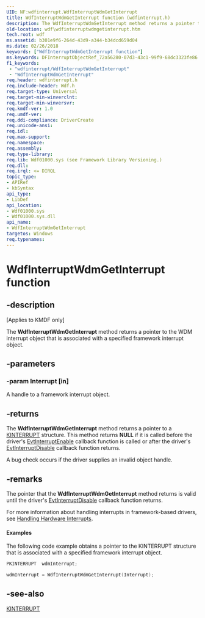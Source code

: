```yaml
---
UID: NF:wdfinterrupt.WdfInterruptWdmGetInterrupt
title: WdfInterruptWdmGetInterrupt function (wdfinterrupt.h)
description: The WdfInterruptWdmGetInterrupt method returns a pointer to the WDM interrupt object that is associated with a specified framework interrupt object.
old-location: wdf\wdfinterruptwdmgetinterrupt.htm
tech.root: wdf
ms.assetid: b301e9f6-264d-43d9-a344-b34dcd659d04
ms.date: 02/26/2018
keywords: ["WdfInterruptWdmGetInterrupt function"]
ms.keywords: DFInterruptObjectRef_72a56280-07d3-43c1-99f9-68dc3323fe86.xml, WdfInterruptWdmGetInterrupt, WdfInterruptWdmGetInterrupt method, kmdf.wdfinterruptwdmgetinterrupt, wdf.wdfinterruptwdmgetinterrupt, wdfinterrupt/WdfInterruptWdmGetInterrupt
f1_keywords:
 - "wdfinterrupt/WdfInterruptWdmGetInterrupt"
 - "WdfInterruptWdmGetInterrupt"
req.header: wdfinterrupt.h
req.include-header: Wdf.h
req.target-type: Universal
req.target-min-winverclnt: 
req.target-min-winversvr: 
req.kmdf-ver: 1.0
req.umdf-ver: 
req.ddi-compliance: DriverCreate
req.unicode-ansi: 
req.idl: 
req.max-support: 
req.namespace: 
req.assembly: 
req.type-library: 
req.lib: Wdf01000.sys (see Framework Library Versioning.)
req.dll: 
req.irql: <= DIRQL
topic_type:
- APIRef
- kbSyntax
api_type:
- LibDef
api_location:
- Wdf01000.sys
- Wdf01000.sys.dll
api_name:
- WdfInterruptWdmGetInterrupt
targetos: Windows
req.typenames: 
---
```


# WdfInterruptWdmGetInterrupt function


## -description


<p class="CCE_Message">[Applies to KMDF only]</p>

The <b>WdfInterruptWdmGetInterrupt</b> method returns a pointer to the WDM interrupt object that is associated with a specified framework interrupt object.


## -parameters




### -param Interrupt [in]

A handle to a framework interrupt object.


## -returns



The <b>WdfInterruptWdmGetInterrupt</b> method returns a pointer to a <a href="https://docs.microsoft.com/windows-hardware/drivers/kernel/eprocess">KINTERRUPT</a> structure. This method returns <b>NULL</b> if it is called before the driver's <a href="https://docs.microsoft.com/windows-hardware/drivers/ddi/wdfinterrupt/nc-wdfinterrupt-evt_wdf_interrupt_enable">EvtInterruptEnable</a> callback function is called or after the driver's <a href="https://docs.microsoft.com/windows-hardware/drivers/ddi/wdfinterrupt/nc-wdfinterrupt-evt_wdf_interrupt_disable">EvtInterruptDisable</a> callback function returns.

A bug check occurs if the driver supplies an invalid object handle.






## -remarks



The pointer that the <b>WdfInterruptWdmGetInterrupt</b> method returns is valid until the driver's <a href="https://docs.microsoft.com/windows-hardware/drivers/ddi/wdfinterrupt/nc-wdfinterrupt-evt_wdf_interrupt_disable">EvtInterruptDisable</a> callback function returns. 

For more information about handling interrupts in framework-based drivers, see <a href="https://docs.microsoft.com/windows-hardware/drivers/wdf/handling-hardware-interrupts">Handling Hardware Interrupts</a>.


#### Examples

The following code example obtains a pointer to the KINTERRUPT structure that is associated with a specified framework interrupt object.

```cpp
PKINTERRUPT  wdmInterrupt;

wdmInterrupt = WdfInterruptWdmGetInterrupt(Interrupt);
```



## -see-also




<a href="https://docs.microsoft.com/windows-hardware/drivers/kernel/eprocess">KINTERRUPT</a>
 

 

